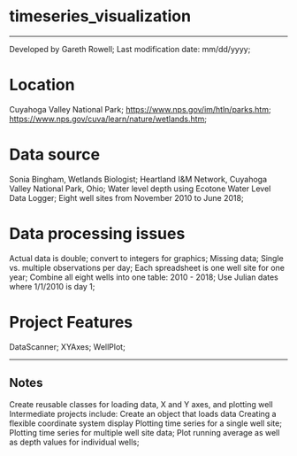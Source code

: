 # timeseries_visualization
---------------------------------------
Developed by Gareth Rowell;
Last modification date: mm/dd/yyyy;


# Location
Cuyahoga Valley National Park;
https://www.nps.gov/im/htln/parks.htm;
https://www.nps.gov/cuva/learn/nature/wetlands.htm;

# Data source
  Sonia Bingham, Wetlands Biologist; 
  Heartland I&M Network, Cuyahoga Valley National Park, Ohio; 
  Water level depth using Ecotone Water Level Data Logger;
  Eight well sites from November 2010 to June 2018;
  
# Data processing issues
  Actual data is double; convert to integers for graphics;
  Missing data;
  Single vs. multiple observations per day;
  Each spreadsheet is one well site for one year;
  Combine all eight wells into one table: 2010 - 2018;
  Use Julian dates where 1/1/2010 is day 1;

# Project Features
  DataScanner;
  XYAxes;
  WellPlot;
  
  

---------------------------------------
Notes
---------------------------------------


Create reusable classes for loading data, X and Y axes, and plotting well
Intermediate projects include:
Create an object that loads data
Creating a flexible coordinate system display
Plotting time series for a single well site;
Plotting time series for multiple well site data;
Plot running average as well as depth values for individual wells;


